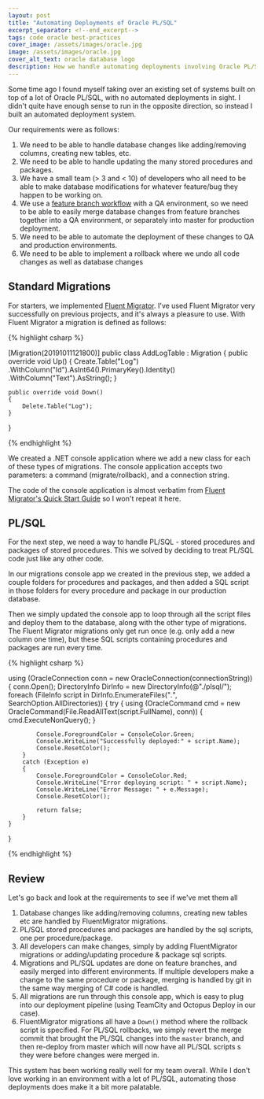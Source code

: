 ```yaml
---
layout: post
title: "Automating Deployments of Oracle PL/SQL"
excerpt_separator: <!--end_excerpt-->
tags: code oracle best-practices
cover_image: /assets/images/oracle.jpg
image: /assets/images/oracle.jpg
cover_alt_text: oracle database logo
description: How we handle automating deployments involving Oracle PL/SQL procedures, packages, etc.
---
```


Some time ago I found myself taking over an existing set of systems built on top of a lot of Oracle PL/SQL, with no automated deployments in sight. I didn't quite have enough sense to run in the opposite direction, so instead I built an automated deployment system.

<!--end_excerpt-->

Our requirements were as follows:
1. We need to be able to handle database changes like adding/removing columns, creating new tables, etc.
2. We need to be able to handle updating the many stored procedures and packages.
3. We have a small team (&gt; 3 and &lt; 10) of developers who all need to be able to make database modifications for whatever feature/bug they happen to be working on.
4. We use a [feature branch workflow](https://www.atlassian.com/git/tutorials/comparing-workflows/feature-branch-workflow) with a QA environment, so we need to be able to easily merge database changes from feature branches together into a QA environment, or separately into master for production deployment.
5. We need to be able to automate the deployment of these changes to QA and production environments.
6. We need to be able to implement a rollback where we undo all code changes as well as database changes

## Standard Migrations
For starters, we implemented [Fluent Migrator](https://fluentmigrator.github.io/). I've used Fluent Migrator very successfully on previous projects, and it's always a pleasure to use. With Fluent Migrator a migration is defined as follows:

{% highlight csharp %}

[Migration(20191011121800)]
public class AddLogTable : Migration
{
    public override void Up()
    {
        Create.Table("Log")
            .WithColumn("Id").AsInt64().PrimaryKey().Identity()
            .WithColumn("Text").AsString();
    }

    public override void Down()
    {
        Delete.Table("Log");
    }
}

{% endhighlight %}

We created a .NET console application where we add a new class for each of these types of migrations. The console application accepts two parameters: a command (migrate/rollback), and a connection string.

The code of the console application is almost verbatim from [Fluent Migrator's Quick Start Guide](https://fluentmigrator.github.io/articles/quickstart.html?tabs=runner-in-process) so I won't repeat it here.

## PL/SQL
For the next step, we need a way to handle PL/SQL - stored procedures and packages of stored procedures. This we solved by deciding to treat PL/SQL code just like any other code.

In our migrations console app we created in the previous step, we added a couple folders for procedures and packages, and then added a SQL script in those folders for every procedure and package in our production database. 

Then we simply updated the console app to loop through all the script files and deploy them to the database, along with the other type of migrations. The Fluent Migrator migrations only get run once (e.g. only add a new column one time), but these SQL scripts containing procedures and packages are run every time.

{% highlight csharp %}

using (OracleConnection conn = new OracleConnection(connectionString))
{
    conn.Open();
    DirectoryInfo DirInfo = new DirectoryInfo(@"./plsql/");
    foreach (FileInfo script in DirInfo.EnumerateFiles("*.*", SearchOption.AllDirectories))
    {
        try
        {
            using (OracleCommand cmd = new OracleCommand(File.ReadAllText(script.FullName), conn))
            {
                cmd.ExecuteNonQuery();
            }

            Console.ForegroundColor = ConsoleColor.Green;
            Console.WriteLine("Successfully deployed:" + script.Name);
            Console.ResetColor();
        }
        catch (Exception e)
        {
            Console.ForegroundColor = ConsoleColor.Red;
            Console.WriteLine("Error deploying script: " + script.Name);
            Console.WriteLine("Error Message: " + e.Message);
            Console.ResetColor();
            
            return false;
        }
    }
}

{% endhighlight %}

## Review
Let's go back and look at the requirements to see if we've met them all
1. Database changes like adding/removing columns, creating new tables etc are handled by FluentMigrator migrations. 
2. PL/SQL stored procedures and packages are handled by the sql scripts, one per procedure/package.
3. All developers can make changes, simply by adding FluentMigrator migrations or adding/updating procedure & package sql scripts. 
4. Migrations and PL/SQL updates are done on feature branches, and easily merged into different environments. If multiple developers make a change to the same procedure or package, merging is handled by git in the same way merging of C# code is handled. 
5. All migrations are run through this console app, which is easy to plug into our deployment pipeline (using TeamCity and Octopus Deploy in our case). 
6. FluentMigrator migrations all have a `Down()` method where the rollback script is specified. For PL/SQL rollbacks, we simply revert the merge commit that brought the PL/SQL changes into the `master` branch, and then re-deploy from master which will now have all PL/SQL scripts s they were before changes were merged in. 

This system has been working really well for my team overall. While I don't love working in an environment with a lot of PL/SQL, automating those deployments does make it a bit more palatable.

